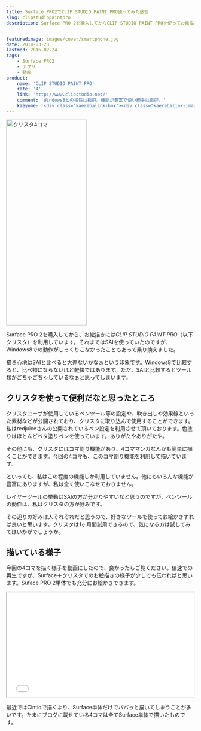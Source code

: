 ```yaml
---
title: Surface PRO2でCLIP STUDIO PAINT PRO使ってみた感想
slug: clipstudiopaintpro
description: Surface PRO 2を購入してからCLIP STUDIO PAINT PROを使ってお絵描きしています。Windows8であれば、SAIより軽快に動くので、Surfaceとの相性は抜群でしょう。実際の様子を動画にもしてみました。


featuredimage: images/cover/smartphone.jpg
date: 2014-03-23
lastmod: 2016-02-24
tags: 
    - Surface PRO2
    - アプリ
    - 動画
product:
    name: 'CLIP STUDIO PAINT PRO'
    rate: '4'
    link: 'http://www.clipstudio.net/'
    comment: 'Windows8との相性は抜群。機能が豊富で使い勝手は良好。'
    kaeyome: '<div class="kaerebalink-box"><div class="kaerebalink-image"><a href="http://www.amazon.co.jp/exec/obidos/ASIN/B00856V104/illusionspace-22/ref=nosim/" rel="nofollow" target="_blank"><img src="http://ecx.images-amazon.com/images/I/41VnFvX0H0L._SL160_.jpg" style="border: none;" /></a></div><div class="kaerebalink-info"><div class="kaerebalink-name"><a href="http://www.amazon.co.jp/exec/obidos/ASIN/B00856V104/illusionspace-22/ref=nosim/" rel="nofollow" target="_blank">CLIP STUDIO PAINT PRO</a><div class="kaerebalink-powered-date">posted with <a href="http://kaereba.com" rel="nofollow" target="_blank">カエレバ</a></div></div><div class="kaerebalink-detail"> セルシス 2012-07-06    </div><div class="kaerebalink-link1"><div class="shoplinkamazon"><a href="http://www.amazon.co.jp/gp/search?keywords=CLIP%20STUDIO%20PAINT%20PRO&__mk_ja_JP=%83J%83%5E%83J%83i&tag=illusionspace-22" rel="nofollow" target="_blank" title="アマゾン" >Amazonで購入</a></div><div class="shoplinkrakuten"><a href="http://hb.afl.rakuten.co.jp/hgc/0e95387f.f2aef20d.0e953880.25e412bd/?pc=http%3A%2F%2Fsearch.rakuten.co.jp%2Fsearch%2Fmall%2FCLIP%2520STUDIO%2520PAINT%2520PRO%2F-%2Ff.1-p.1-s.1-sf.0-st.A-v.2%3Fx%3D0%26scid%3Daf_ich_link_urltxt%26m%3Dhttp%3A%2F%2Fm.rakuten.co.jp%2F" rel="nofollow" target="_blank" title="楽天市場" >楽天市場で購入</a></div></div></div><div class="booklink-footer" style="clear: left"></div></div>'
---
```


<img src="https://wantit.gcreate.jp/wp-content/uploads/2014/03/3c80c930de1eb15dde7c682434dd373f.jpg" alt="クリスタ4コマ" width="215" height="550" class="size-full wp-image-433" srcset="https://wantit.gcreate.jp/wp-content/uploads/2014/03/3c80c930de1eb15dde7c682434dd373f.jpg 215w, https://wantit.gcreate.jp/wp-content/uploads/2014/03/3c80c930de1eb15dde7c682434dd373f-117x300.jpg 117w" sizes="(max-width: 215px) 100vw, 215px" />

Surface PRO 2を購入してから、お絵描きには<em>CLIP STUDIO PAINT PRO</em>（以下クリスタ）を利用しています。それまではSAIを使っていたのですが、Windows8での動作がしっくりこなかったこともあって乗り換えました。

描き心地はSAIと比べると大差ないかなぁという印象です。Windows8で比較すると、比べ物にならないほど軽快ではあります。ただ、SAIと比較するとツール類がごちゃごちゃしているなぁと思ってしまいます。


## クリスタを使って便利だなと思ったところ


クリスタユーザが使用しているペンツール等の設定や、吹き出しや効果線といった素材などが公開されており、クリスタに取り込んで使用することができます。私はredjuiceさんの公開されているペン設定を利用させて頂いております。色塗りはほとんどベタ塗りペンを使っています。ありがたやありがたや。

その他にも、クリスタにはコマ割り機能があり、4コママンガなんかも簡単に描くことができます。今回の4コマも、このコマ割り機能を利用して描いています。

といっても、私はこの程度の機能しか利用していません。他にもいろんな機能が豊富にありますが、私は全く使いこなせておりません。

レイヤーツールの挙動はSAIの方が分かりやすいなと思うのですが、ペンツールの動作は、私はクリスタの方が好みです。

その辺りの好みは人それぞれだと思うので、好きなツールを使ってお絵かきすれば良いと思います。クリスタは1ヶ月間試用できるので、気になる方は試してみてはいかがでしょうか。


## 描いている様子


今回の4コマを描く様子を動画にしたので、良かったらご覧ください。倍速での再生ですが、Surface＋クリスタでのお絵描きの様子が少しでも伝わればと思います。Suface PRO 2単体でも充分にお絵かきできます。

<iframe width="500" height="281" src="//www.youtube.com/embed/oAIbBcDPecQ?feature=player_embedded" allowfullscreen></iframe>

最近ではCintiqで描くより、Surface単体だけでパパっと描いてしまうことが多いです。たまにブログに載せている4コマは全てSurface単体で描いたものです。


  